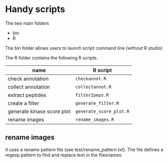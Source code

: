 # Handy scripts


The two main folders
 * bin
 * R
 
The bin folder allows users to launch script command line (without R studio)

The R folder contains the following R scripts.

| name                       |  R script
| ----------------           | --- 
| check annotation           | `checkannot.R`
| collect annotation         | `collectannot.R`
| extract peptides           | `filter2peps.R`
| create a filter            | `generate_filter.R`
| generate kinase score plot | `generate_score_plot.R`
| rename images              | `rename_images.R`


## rename images

It uses a rename pattern file (see test/rename_pattern.txt).
The file defines a regexp pattern to find and replace text in the filesnames.
